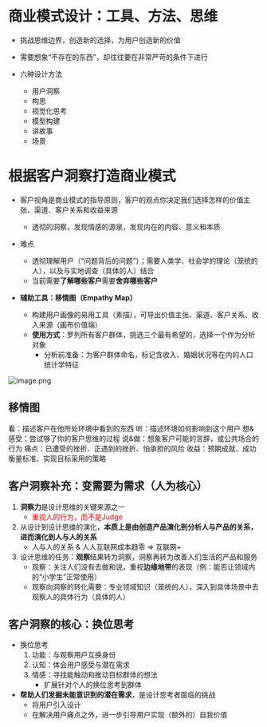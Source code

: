 # 商业模式设计：工具、方法、思维

- 挑战思维边界，创造新的选择，为用户创造新的价值
- 需要想象“不存在的东西”，却往往要在非常严苛的条件下进行


- 六种设计方法
	- 用户洞察
	- 构思
	- 视觉化思考
	- 模型构建
	- 讲故事
	- 场景


# 根据客户洞察打造商业模式

- 客户视角是商业模式的指导原则，客户的观点你决定我们选择怎样的价值主张、渠道、客户关系和收益来源
	- 透彻的洞察，发现情感的源泉，发现内在的内容、意义和本质
- 难点
	- 透彻理解用户（“问题背后的问题”）；需要人类学、社会学的理论（笼统的人），以及与实地调查（具体的人）结合
	- 当前需要**了解哪些客户**需要**舍弃哪些客户**

- **辅助工具：移情图（Empathy Map）**
	- 构建用户画像的易用工具（素描），可导出价值主张、渠道、客户关系、收入来源（画布价值端）
	- **使用方式**：罗列所有客户群体，挑选三个最有希望的，选择一个作为分析对象
		- 分析前准备：为客户群体命名，标记含收入、婚姻状况等在内的人口统计学特征

![image.png](https://chillcharlie-img.oss-cn-hangzhou.aliyuncs.com/image%2F2023%2F12%2F05%2F10-30-02-e0e44bdf01929fa65d714581b9693586-20231205103001-1ceb93.png)

## 移情图

看：描述客户在他所处环境中看到的东西
听：描述环境如何影响到这个用户
想&感受：尝试够了你的客户思维的过程
说&做：想象客户可能的言辞，或公共场合的行为
痛点：已遭受的挫折、正遇到的挫折、怕承担的风险
收益：预期成就、成功衡量标准、实现目标采用的策略

## 客户洞察补充：变需要为需求（人为核心）

1. **洞察力**是设计思维的关键来源之一
	- <font color="#ff0000">重视人的行为，而不是Judge</font>
2. 从设计到设计思维的演化，**本质上是由创造产品演化到分析人与产品的关系，进而演化到人与人的关系**
	- 人与人的关系 & 人人互联网成本趋零 => 互联网+
3. 设计思维的任务：**观察**结果转为洞察，洞察再转为改善人们生活的产品和服务
	- 观察：关注人们没有去做和说，重视**边缘地带**的表现（例：能否让领域内的“小学生”正常使用）
	- 观察向洞察的转化需要：专业领域知识（笼统的人），深入到具体场景中去观察人的具体行为（具体的人）

## 客户洞察的核心：换位思考

- 换位思考
	1. 功能：与观察用户互换身份
	2. 认知：体会用户感受与潜在需求
	3. 情感：寻找能触动和推动目标群体的想法
		- 扩展针对个人的换位思考到群体
- **帮助人们发掘未能意识到的潜在需求**，是设计思考者面临的挑战
	- 将用户引入设计
	- 在解决用户痛点之外，进一步引导用户实现（额外的）自我价值


